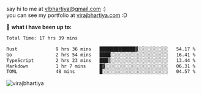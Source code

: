 say hi to me at [vlbhartiya@gmail.com](mailto:vlbhartiya@gmail.com) :)<br/>
you can see my portfolio at [virajbhartiya.com](https://virajbhartiya.com) :D<br/>


🚀 **what i have been up to:**

<!--START_SECTION:waka-->

```txt
Total Time: 17 hrs 39 mins

Rust              9 hrs 36 mins   █████████████▓░░░░░░░░░░░   54.17 %
Go                2 hrs 54 mins   ████░░░░░░░░░░░░░░░░░░░░░   16.41 %
TypeScript        2 hrs 23 mins   ███▒░░░░░░░░░░░░░░░░░░░░░   13.44 %
Markdown          1 hr 7 mins     █▓░░░░░░░░░░░░░░░░░░░░░░░   06.31 %
TOML              48 mins         █░░░░░░░░░░░░░░░░░░░░░░░░   04.57 %
```

<!--END_SECTION:waka-->

<p align="left"> <img src="https://komarev.com/ghpvc/?username=virajbhartiya&color=blue" alt="virajbhartiya" /> </p>
